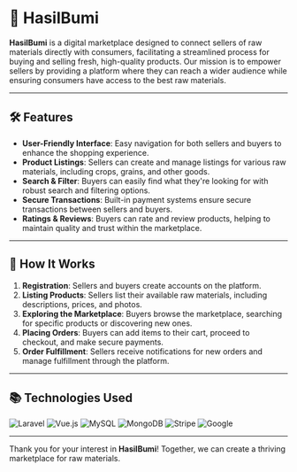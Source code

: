 # 🌾 HasilBumi

**HasilBumi** is a digital marketplace designed to connect sellers of raw materials directly with consumers, facilitating a streamlined process for buying and selling fresh, high-quality products. Our mission is to empower sellers by providing a platform where they can reach a wider audience while ensuring consumers have access to the best raw materials.

---

## 🛠️ Features
- **User-Friendly Interface**: Easy navigation for both sellers and buyers to enhance the shopping experience.
- **Product Listings**: Sellers can create and manage listings for various raw materials, including crops, grains, and other goods.
- **Search & Filter**: Buyers can easily find what they're looking for with robust search and filtering options.
- **Secure Transactions**: Built-in payment systems ensure secure transactions between sellers and buyers.
- **Ratings & Reviews**: Buyers can rate and review products, helping to maintain quality and trust within the marketplace.

---

## 🚀 How It Works
1. **Registration**: Sellers and buyers create accounts on the platform.
2. **Listing Products**: Sellers list their available raw materials, including descriptions, prices, and photos.
3. **Exploring the Marketplace**: Buyers browse the marketplace, searching for specific products or discovering new ones.
4. **Placing Orders**: Buyers can add items to their cart, proceed to checkout, and make secure payments.
5. **Order Fulfillment**: Sellers receive notifications for new orders and manage fulfillment through the platform.

---

## 📚 Technologies Used
<p align="left">
  <img src="https://img.shields.io/badge/Laravel-%23FF2D20.svg?style=for-the-badge&logo=laravel&logoColor=white" alt="Laravel"/>
  <img src="https://img.shields.io/badge/Vue.js-%234FC08D.svg?style=for-the-badge&logo=vue.js&logoColor=white" alt="Vue.js"/>
  <img src="https://img.shields.io/badge/MySQL-%234479A1.svg?style=for-the-badge&logo=mysql&logoColor=white" alt="MySQL"/>
  <img src="https://img.shields.io/badge/MongoDB-%2347A248.svg?style=for-the-badge&logo=mongodb&logoColor=white" alt="MongoDB"/>
  <img src="https://img.shields.io/badge/Stripe-%233E3E3E.svg?style=for-the-badge&logo=stripe&logoColor=white" alt="Stripe"/>
  <img src="https://img.shields.io/badge/Google-%234285F4.svg?style=for-the-badge&logo=google&logoColor=white" alt="Google"/>
</p>

---

Thank you for your interest in **HasilBumi**! Together, we can create a thriving marketplace for raw materials.

